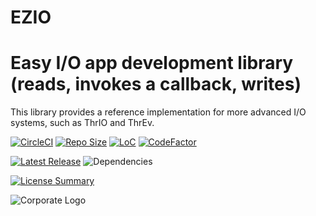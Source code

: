 # EZIO
Easy I/O app development library (reads, invokes a callback, writes)
==========
This library provides a reference implementation
for more advanced I/O systems,
such as ThrIO and ThrEv.

[![CircleCI](https://img.shields.io/circleci/build/github/InnovAnon-Inc/EZIO?color=%23FF1100&logo=InnovAnon%2C%20Inc.&logoColor=%23FF1133&style=plastic)](https://circleci.com/gh/InnovAnon-Inc/EZIO)
[![Repo Size](https://img.shields.io/github/repo-size/InnovAnon-Inc/EZIO?color=%23FF1100&logo=InnovAnon%2C%20Inc.&logoColor=%23FF1133&style=plastic)](https://github.com/InnovAnon-Inc/EZIO)
[![LoC](https://tokei.rs/b1/github/InnovAnon-Inc/EZIO?category=code)](https://github.com/InnovAnon-Inc/EZIO)
[![CodeFactor](https://www.codefactor.io/repository/github/InnovAnon-Inc/EZIO/badge)](https://www.codefactor.io/repository/github/InnovAnon-Inc/EZIO)

[![Latest Release](https://img.shields.io/github/commits-since/InnovAnon-Inc/EZIO/latest?color=%23FF1100&include_prereleases&logo=InnovAnon%2C%20Inc.&logoColor=%23FF1133&style=plastic)](https://github.com/InnovAnon-Inc/EZIO/releases/latest)
![Dependencies](https://img.shields.io/librariesio/github/InnovAnon-Inc/EZIO?color=%23FF1100&style=plastic)

[![License Summary](https://img.shields.io/github/license/InnovAnon-Inc/EZIO?color=%23FF1100&label=Free%20Code%20for%20a%20Free%20World%21&logo=InnovAnon%2C%20Inc.&logoColor=%23FF1133&style=plastic)](https://tldrlegal.com/license/unlicense#summary)

![Corporate Logo](https://i.imgur.com/UD8y4Is.gif)

